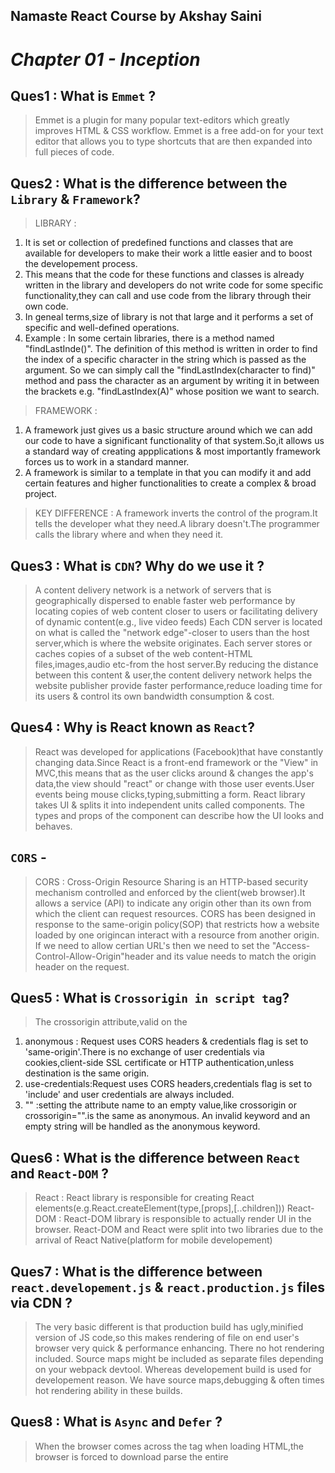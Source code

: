 ## Namaste React Course by Akshay Saini
# _Chapter 01 - Inception_

## Ques1 : What is `Emmet` ?
> Emmet is a plugin for many popular text-editors which greatly improves HTML & CSS workflow.
> Emmet is a free add-on for your text editor that allows you to type shortcuts that are then expanded into full pieces of code.

## Ques2 : What is the difference between the `Library` & `Framework`?

> LIBRARY :

1. It is set or collection of predefined functions and classes that are available for developers to make their work a little easier and to boost the developement process.
2. This means that the code for these functions and classes is already written in the library and developers do not write code for some specific functionality,they can call and use code from the library through their own code.
3. In geneal terms,size of library is not that large and it performs a set of specific and well-defined operations.
4. Example : In some certain libraries, there is a method named "findLastInde()". The definition of this method is written in order to find the index of a specific character in the string which is passed as the argument. So we can simply call the "findLastIndex(character to find)" method and pass the character as an argument by writing it in between the brackets e.g. "findLastIndex(A)" whose position we want to search.

> FRAMEWORK :

1. A framework just gives us a basic structure around which we can add our code to have a significant functionality of that system.So,it allows us a standard way of creating appplications & most importantly framework forces us to work in a standard manner.
2. A framework is similar to a template in that you can modify it and add certain features and higher functionalities to create a complex & broad project.

> KEY DIFFERENCE :
> A framework inverts the control of the program.It tells the developer what they need.A library doesn't.The programmer calls the library where and when they need it.

## Ques3 : What is `CDN`? Why do we use it ?
> A content delivery network is a network of servers that is geographically dispersed to enable faster web performance by locating copies of web content closer to users or facilitating delivery of dynamic content(e.g., live video feeds)
> Each CDN server is located on what is called the "network edge"-closer to users than the host server,which is where the website originates.
> Each server stores or caches copies of a subset of the web content-HTML files,images,audio etc-from the host server.By reducing the distance between this content & user,the content delivery network helps the website publisher provide faster performance,reduce loading time for its users & control its own bandwidth consumption & cost.

## Ques4 : Why is React known as `React`?
> React was developed for applications (Facebook)that have constantly changing data.Since React is a front-end framework or the "View" in MVC,this means that as the user clicks around & changes the app's data,the view should "react" or change with those user events.User events being mouse clicks,typing,submitting a form.
> React library takes UI & splits it into independent units called components.
> The types and props of the component can describe how the UI looks and behaves.

## `CORS` -

> CORS : Cross-Origin Resource Sharing is an HTTP-based security mechanism controlled and enforced by the client(web browser).It allows a service (API) to indicate any origin other than its own from which the client can request resources.
> CORS has been designed in response to the same-origin policy(SOP) that restricts how a website loaded by one origincan interact with a resource from another origin.
> If we need to allow certian URL's then we need to set the "Access-Control-Allow-Origin"header and its value needs to match the origin header on the request.

## Ques5 : What is `Crossorigin in script tag`?

> The crossorigin attribute,valid on the <audio>, <img>, <links>, <scripts> and <video> elements, provide support for CORS,defining how the element handles cross-origin request,Thereby enabling the confriguation of the CORS request for the element's fetched data.Depending on the element,the attribute can be a CORS settings attribute.
> The crossorigin content attribute on the media elements is a CORS settings attribute.
> These attribute are enumerated & have the following possible values :

1. anonymous : Request uses CORS headers & credentials flag is set to 'same-origin'.There is no exchange of user credentials via cookies,client-side SSL certificate or HTTP authentication,unless destination is the same origin.
2. use-credentials:Request uses CORS headers,credentials flag is set to 'include' and user credentials are always included.
3. "" :setting the attribute name to an empty value,like crossorigin or crossorigin="".is the same as anonymous.
   An invalid keyword and an empty string will be handled as the anonymous keyword.

## Ques6 : What is the difference between `React` and `React-DOM` ?
> React : React library is responsible for creating React elements(e.g.React.createElement(type,[props],[..children]))
> React-DOM : React-DOM library is responsible to actually render UI in the browser.
> React-DOM and React were split into two libraries due to the arrival of React Native(platform for mobile developement)

## Ques7 : What is the difference between `react.developement.js` & `react.production.js` files via CDN ?
> The very basic different is that production build has ugly,minified version of JS code,so this makes rendering of file on end user's browser very quick & performance enhancing. There no hot rendering included. Source maps might be included as separate files depending on your webpack devtool.
> Whereas developement build is used for developement reason. We have source maps,debugging & often times hot rendering ability in these builds.

## Ques8 : What is `Async` and `Defer` ?
> When the browser comes across the <scipt> tag when loading HTML,the browser is forced to download parse the entire <script> & evalute it first, before it continue with reading the rest of HTML to build DOM.
> So this means that normal <script> tag is blocking & can cause the entire DOM to stop loading.
> This is how Async and Defer comes into play. Async and Defer are the boolean attributes which are used along with script tag to load external scripts efficiently into web page.
> By using Async Attribute,the HTML parsing goes on scripts are fetched from network ashynchronously in parallel. As soon as scripts are available in browser they are excuted & only then HTML parsing continues.
> Async Attribute does not guarantee the order of execution of scripts.
> In case of Defer Attribute, the HTML parsing continues to go on and these scripts are ecuted when the parsing is fully completed.Defer waits for the DOM.It respects the sequence of scripts.
